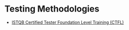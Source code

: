# Testing Methodologies

- [ISTQB Certified Tester Foundation Level Training (CTFL)](https://www.udemy.com/course/istqb-certified-tester-foundation-level-training-ctfl/)
